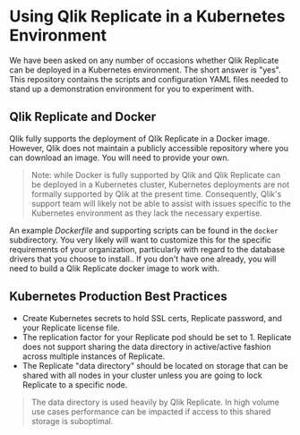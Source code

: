 # Using Qlik Replicate in a Kubernetes Environment

We have been asked on any number of occasions whether Qlik Replicate can be deployed
in a Kubernetes environment. The short answer is "yes". This repository contains 
the scripts and configuration YAML files needed to stand up a demonstration environment
for you to experiment with.

## Qlik Replicate and Docker

Qlik fully supports the deployment of Qlik Replicate in a Docker image. However, Qlik does not 
maintain a publicly accessible repository where you can download an image. You will
need to provide your own.

> Note: while Docker is fully supported by Qlik and Qlik Replicate can be deployed in
> a Kubernetes cluster, Kubernetes deployments are not formally supported by Qlik
> at the present time. Consequently, Qlik's support team will likely not be able to 
> assist with issues specific to the Kubernetes environment as they lack the necessary
> expertise.

An example *Dockerfile* and supporting scripts can be found in the `docker` subdirectory. You
very likely will want to customize this for the specific requirements of your organization, 
particularly with regard to the database drivers that you choose to install..
If you don't have one already, you will need to build a Qlik Replicate docker image to work with.

## Kubernetes Production Best Practices

* Create Kubernetes secrets to hold SSL certs, Replicate password, and your Replicate license file.
* The replication factor for your Replicate pod should be set to 1. Replicate does
not support sharing the data directory in active/active fashion across multiple instances
of Replicate.
* The Replicate "data directory" should be located on storage that can be shared with all
nodes in your cluster unless you are going to lock Replicate to a specific node. 

> The data directory is used heavily by Qlik Replicate. In high volume use cases
> performance can be impacted if access to this shared storage is suboptimal. 


